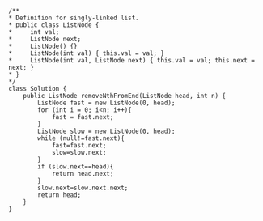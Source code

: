     /**
    * Definition for singly-linked list.
    * public class ListNode {
    *     int val;
    *     ListNode next;
    *     ListNode() {}
    *     ListNode(int val) { this.val = val; }
    *     ListNode(int val, ListNode next) { this.val = val; this.next = next; }
    * }
    */
    class Solution {
        public ListNode removeNthFromEnd(ListNode head, int n) {
            ListNode fast = new ListNode(0, head);
            for (int i = 0; i<n; i++){
                fast = fast.next;
            }
            ListNode slow = new ListNode(0, head);
            while (null!=fast.next){
                fast=fast.next;
                slow=slow.next;
            }
            if (slow.next==head){
                return head.next;
            }
            slow.next=slow.next.next;
            return head;
        }
    }